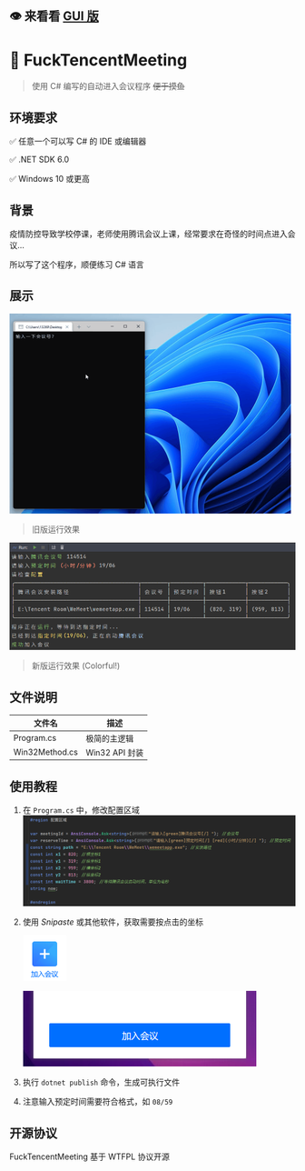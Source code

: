 ## 👁️ 来看看 [GUI 版](https://github.com/Yoroion/FuckMeetingPlus)

# 📡 FuckTencentMeeting

> 使用 C# 编写的自动进入会议程序 ~~便于摸鱼~~

## 环境要求

✅ 任意一个可以写 C# 的 IDE 或编辑器

✅ .NET SDK 6.0

✅ Windows 10 或更高

## 背景

疫情防控导致学校停课，老师使用腾讯会议上课，经常要求在奇怪的时间点进入会议...

所以写了这个程序，顺便练习 C# 语言

## 展示

<img src="./Docs/demo.gif" alt="演示" style="zoom: 50%;" />

> 旧版运行效果

<img src="./Docs/Demo2.png" alt="演示" />

> 新版运行效果 (Colorful!)

## 文件说明

| 文件名           | 描述        |
| -----------      |-----------|
| Program.cs       | 极简的主逻辑   |
| Win32Method.cs   | Win32 API 封装 |

## 使用教程
1. 在 `Program.cs` 中，修改配置区域
    ![Config](./Docs/Config.png)

2. 使用 *Snipaste* 或其他软件，获取需要按点击的坐标

    ![按钮1](./Docs/按钮1.png)
   
    ![按钮2](./Docs/按钮2.png)

3. 执行 `dotnet publish` 命令，生成可执行文件

4. 注意输入预定时间需要符合格式，如 `08/59`

## 开源协议

FuckTencentMeeting 基于 WTFPL 协议开源
